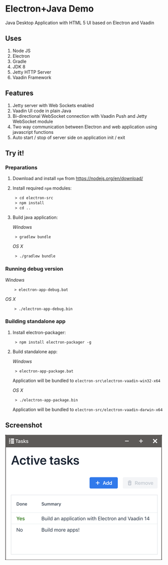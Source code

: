 # Electron+Java Demo

Java Desktop Application with HTML 5 UI based on Electron and Vaadin

## Uses

1. Node JS
2. Electron
3. Gradle
4. JDK 8
5. Jetty HTTP Server
6. Vaadin Framework

## Features

1. Jetty server with Web Sockets enabled
2. Vaadin UI code in plain Java
3. Bi-directional WebSocket connection with Vaadin Push and Jetty WebSocket module
4. Two way communication between Electron and web application using javascript functions
5. Auto start / stop of server side on application init / exit

## Try it!

### Preparations

1. Download and install `npm` from https://nodejs.org/en/download/
2. Install required `npm` modules:

        > cd electron-src
        > npm install
        > cd ..

3. Build java application:

    *Windows*

        > gradlew bundle

    *OS X*

        > ./gradlew bundle        

### Running debug version

*Windows*

        > electron-app-debug.bat

*OS X*

        > ./electron-app-debug.bin

### Building standalone app
        
1. Install electron-packager:

        > npm install electron-packager -g
        
2. Build standalone app:

    *Windows*

        > electron-app-package.bat
        
    Application will be bundled to `electron-src\electron-vaadin-win32-x64`
    

    *OS X*

        > ./electron-app-package.bin

    Application will be bundled to `electron-src/electron-vaadin-darwin-x64`

## Screenshot

![Demo Image](/docs/app-window.png?raw=true "Application Window")
